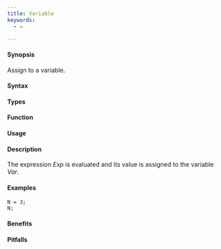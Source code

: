 ```yaml
---
title: Variable
keywords:
  - =

---
```


#### Synopsis

Assign to a variable.

#### Syntax

#### Types

#### Function
       
#### Usage

#### Description

The expression _Exp_ is evaluated and its value is assigned to the variable _Var_.

#### Examples

```rascal-shell
N = 3;
N;
```

#### Benefits

#### Pitfalls

